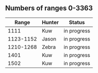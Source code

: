 ## Numbers of ranges 0-3363


| Range      | Hunter    | Status         |
|------------|-----------|----------------|
| 1111       | Kuw       |  in progress   |
| 1123-1152  | Jason     |  in progress   |
| 1210-1268  | Zebra     |  in progress   |
| 1401       | Kuw       |  in progress   |
| 1502       | Kuw       |  in progress   |

